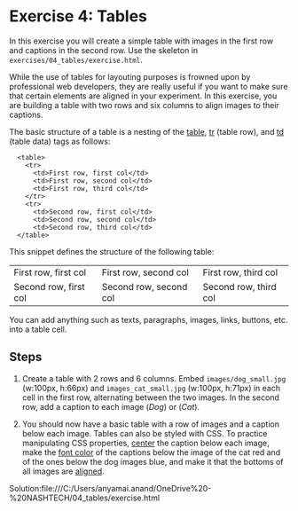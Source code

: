 # Exercise 4: Tables

In this exercise you will create a simple table with images in the first row and captions in the second row.
Use the skeleton in `exercises/04_tables/exercise.html`.

While the use of tables for layouting purposes is frowned upon by professional web developers, they are really useful if you want to make sure that certain elements are aligned in your experiment. In this exercise, you are building a table with two rows and six columns to align images to their captions.

The basic structure of a table is a nesting of the [table](https://www.w3schools.com/tags/tag_table.asp), [tr](https://www.w3schools.com/tags/tag_tr.asp) (table row), and [td](https://www.w3schools.com/tags/tag_td.asp) (table data) tags as follows:

```
  <table>
    <tr>
      <td>First row, first col</td>
      <td>First row, second col</td>
      <td>First row, third col</td>
    </tr>
    <tr>
      <td>Second row, first col</td>
      <td>Second row, second col</td>
      <td>Second row, third col</td>
  </table>
```

This snippet defines the structure of the following table:

<table>
  <tr>
    <td>First row, first col</td>
    <td>First row, second col</td>
    <td>First row, third col</td>
  </tr>
  <tr>
    <td>Second row, first col</td>
    <td>Second row, second col</td>
    <td>Second row, third col</td>
</table>

You can add anything such as texts, paragraphs, images, links, buttons, etc. into a table cell.

## Steps

1. Create a table with 2 rows and 6 columns. Embed `images/dog_small.jpg` (w:100px, h:66px) and `images_cat_small.jpg` (w:100px, h:71px) in each cell in the first row, alternating between the two images. In the second row, add a caption to each image (_Dog_) or (_Cat_).

2. You should now have a basic table with a row of images and a caption below each image. Tables can also be styled with CSS. To practice manipulating CSS properties, [center](https://www.w3schools.com/cssref/pr_text_text-align.asp) the caption below each image, make the [font color](https://www.w3schools.com/cssref/pr_text_color.asp) of the captions below the image of the cat red and of the ones below the dog images blue, and make it that the bottoms of all images are [aligned](https://www.w3schools.com/cssref/pr_pos_vertical-align.asp).

Solution:file:///C:/Users/anyamai.anand/OneDrive%20-%20NASHTECH/04_tables/exercise.html